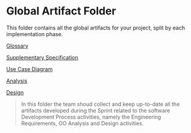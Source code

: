 # Global Artifact Folder

This folder contains all the global artifacts for your project, split by each implementation phase.

[Glossary](01.requirements-engineering/glossary.md)

[Supplementary Specification](01.requirements-engineering/supplementary-specification.md)

[Use Case Diagram](01.requirements-engineering/use-case-diagram.md)

[Analysis](02.analysis/Readme.md)

[Design](03.design/Readme.md)

> In this folder the team shoud collect and keep up-to-date all the artifacts developed during the Sprint related to the software Development Process activities, namely the Engineering Requirements, OO Analysis and Design activities.
